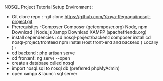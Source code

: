 NOSQL Project Tutorial
Setup Environment :
- Git clone repo :
  -git clone https://github.com/Yahya-Regragui/nosql-project.git
- Prerequisites
  -Composer
      Composer (getcomposer.org)
      Node, npm
      Download | Node.js
      Xampp
      Download XAMPP (apachefriends.org)
- install dependencies :
      cd nosql-project/backend
        composer install
      cd nosql-project/frontend
        npm install
Host front-end and backend ( Locally ) :
- cd backend :
    php artisan serve
- cd frontenf:
    ng serve --open
- create a database called nosql
- import nosql.sql to nosql db (preferred phpMyAdmin)
- open xampp & launch sql server
